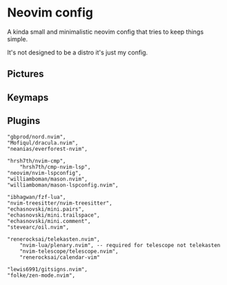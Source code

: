 # Neovim config

A kinda small and minimalistic neovim config that tries to keep things simple.

It's not designed to be a distro it's just my config.

## Pictures

## Keymaps

## Plugins

    "gbprod/nord.nvim",
    "Mofiqul/dracula.nvim",
    "neanias/everforest-nvim",

    "hrsh7th/nvim-cmp",
        "hrsh7th/cmp-nvim-lsp",
    "neovim/nvim-lspconfig",
    "williamboman/mason.nvim",
    "williamboman/mason-lspconfig.nvim",

    "ibhagwan/fzf-lua",
    "nvim-treesitter/nvim-treesitter",
    "echasnovski/mini.pairs",
    "echasnovski/mini.trailspace",
    "echasnovski/mini.comment",
    "stevearc/oil.nvim",

    "renerocksai/telekasten.nvim",
        "nvim-lua/plenary.nvim", -- required for telescope not telekasten
        "nvim-telescope/telescope.nvim",
        "renerocksai/calendar-vim"

    "lewis6991/gitsigns.nvim",
    "folke/zen-mode.nvim",
